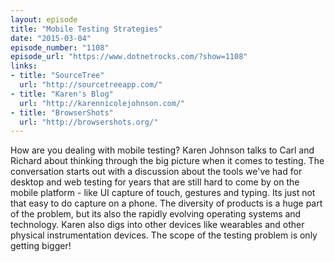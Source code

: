 ```yaml
---
layout: episode
title: "Mobile Testing Strategies"
date: "2015-03-04"
episode_number: "1108"
episode_url: "https://www.dotnetrocks.com/?show=1108"
links:
- title: "SourceTree"
  url: "http://sourcetreeapp.com/"
- title: "Karen's Blog"
  url: "http://karennicolejohnson.com/"
- title: "BrowserShots"
  url: "http://browsershots.org/"
---
```


How are you dealing with mobile testing? Karen Johnson talks to Carl and Richard about thinking through the big picture when it comes to testing. The conversation starts out with a discussion about the tools we've had for desktop and web testing for years that are still hard to come by on the mobile platform - like UI capture of touch, gestures and typing. Its just not that easy to do capture on a phone. The diversity of products is a huge part of the problem, but its also the rapidly evolving operating systems and technology. Karen also digs into other devices like wearables and other physical instrumentation devices. The scope of the testing problem is only getting bigger!

